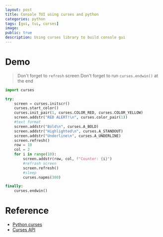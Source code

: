 ```yaml
---
layout: post
title: Console TUI using curses and python
categories: python
tags: [gui, tui, curses]
image:
public: true
description: Using curses library to build console gui
---
```


# Demo
> Don't forget to `refresh` screen
> Don't forget to run `curses.endwin()` at the end


```python
import curses

try:
    screen = curses.initscr()
    curses.start_color()
    curses.init_pair(1, curses.COLOR_RED, curses.COLOR_YELLOW)
    screen.addstr("RED ALERT!\n", curses.color_pair(1))
    #text format
    screen.addstr("Bold\n", curses.A_BOLD)
    screen.addstr("Highlighted\n", curses.A_STANDOUT)
    screen.addstr("Underline\n", curses.A_UNDERLINE)
    screen.refresh()
    row = 10
    col = 2
    for i in range(10):
        screen.addstr(row, col, f"Counter: {i}")
        #refrash screen
        screen.refresh()
        #sleep
        curses.napms(300)

finally:
    curses.endwin()

```

# Reference 
- [Python curses](https://docs.python.org/3/howto/curses.html)
- [Curses API](https://docs.python.org/3.6/library/curses.html#curses.napms)